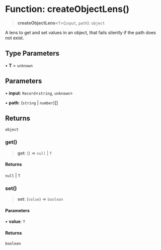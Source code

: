 # Function: createObjectLens()

> **createObjectLens**\<`T`\>(`input`, `path`): `object`

A lens to get and set values in an object, that fails silently if the path does not exist.

## Type Parameters

• **T** = `unknown`

## Parameters

• **input**: `Record`\<`string`, `unknown`\>

• **path**: (`string` \| `number`)[]

## Returns

`object`

### get()

> **get**: () => `null` \| `T`

#### Returns

`null` \| `T`

### set()

> **set**: (`value`) => `boolean`

#### Parameters

• **value**: `T`

#### Returns

`boolean`
